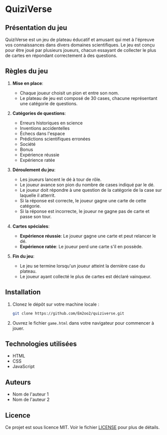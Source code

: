 # QuiziVerse

## Présentation du jeu

QuiziVerse est un jeu de plateau éducatif et amusant qui met à l'épreuve vos connaissances dans divers domaines scientifiques. Le jeu est conçu pour être joué par plusieurs joueurs, chacun essayant de collecter le plus de cartes en répondant correctement à des questions.

## Règles du jeu

1. **Mise en place**:
   - Chaque joueur choisit un pion et entre son nom.
   - Le plateau de jeu est composé de 30 cases, chacune représentant une catégorie de questions.

2. **Catégories de questions**:
   - Erreurs historiques en science
   - Inventions accidentelles
   - Échecs dans l'espace
   - Prédictions scientifiques erronées
   - Société
   - Bonus
   - Expérience réussie
   - Expérience ratée

3. **Déroulement du jeu**:
   - Les joueurs lancent le dé à tour de rôle.
   - Le joueur avance son pion du nombre de cases indiqué par le dé.
   - Le joueur doit répondre à une question de la catégorie de la case sur laquelle il atterrit.
   - Si la réponse est correcte, le joueur gagne une carte de cette catégorie.
   - Si la réponse est incorrecte, le joueur ne gagne pas de carte et passe son tour.

4. **Cartes spéciales**:
   - **Expérience réussie**: Le joueur gagne une carte et peut relancer le dé.
   - **Expérience ratée**: Le joueur perd une carte s'il en possède.

5. **Fin du jeu**:
   - Le jeu se termine lorsqu'un joueur atteint la dernière case du plateau.
   - Le joueur ayant collecté le plus de cartes est déclaré vainqueur.

## Installation

1. Clonez le dépôt sur votre machine locale :
   ```bash
   git clone https://github.com/Em2oo2/quiziverse.git
   ```

2. Ouvrez le fichier `game.html` dans votre navigateur pour commencer à jouer.

## Technologies utilisées

- HTML
- CSS
- JavaScript

## Auteurs

- Nom de l'auteur 1
- Nom de l'auteur 2

## Licence

Ce projet est sous licence MIT. Voir le fichier [LICENSE](LICENSE) pour plus de détails.
